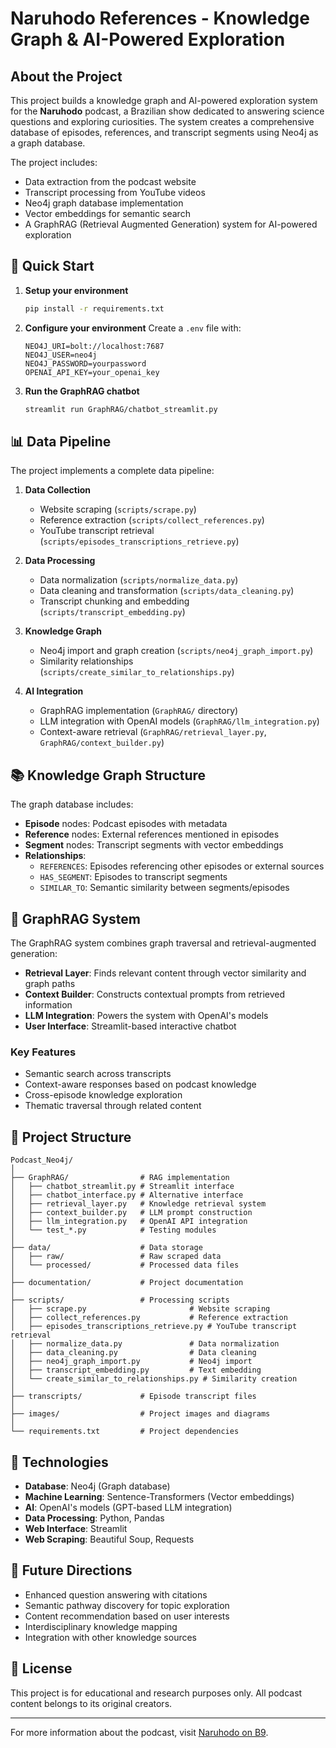 # Naruhodo References - Knowledge Graph & AI-Powered Exploration

## About the Project

This project builds a knowledge graph and AI-powered exploration system for the **Naruhodo** podcast, a Brazilian show dedicated to answering science questions and exploring curiosities. The system creates a comprehensive database of episodes, references, and transcript segments using Neo4j as a graph database.

The project includes:
- Data extraction from the podcast website
- Transcript processing from YouTube videos
- Neo4j graph database implementation
- Vector embeddings for semantic search
- A GraphRAG (Retrieval Augmented Generation) system for AI-powered exploration

## 🚀 Quick Start

1. **Setup your environment**
   ```bash
   pip install -r requirements.txt
   ```

2. **Configure your environment**
   Create a `.env` file with:
   ```
   NEO4J_URI=bolt://localhost:7687
   NEO4J_USER=neo4j
   NEO4J_PASSWORD=yourpassword
   OPENAI_API_KEY=your_openai_key
   ```

3. **Run the GraphRAG chatbot**
   ```bash
   streamlit run GraphRAG/chatbot_streamlit.py
   ```

## 📊 Data Pipeline

The project implements a complete data pipeline:

1. **Data Collection**
   - Website scraping (`scripts/scrape.py`)
   - Reference extraction (`scripts/collect_references.py`)
   - YouTube transcript retrieval (`scripts/episodes_transcriptions_retrieve.py`)

2. **Data Processing**
   - Data normalization (`scripts/normalize_data.py`)
   - Data cleaning and transformation (`scripts/data_cleaning.py`)
   - Transcript chunking and embedding (`scripts/transcript_embedding.py`)

3. **Knowledge Graph**
   - Neo4j import and graph creation (`scripts/neo4j_graph_import.py`)
   - Similarity relationships (`scripts/create_similar_to_relationships.py`)

4. **AI Integration**
   - GraphRAG implementation (`GraphRAG/` directory)
   - LLM integration with OpenAI models (`GraphRAG/llm_integration.py`)
   - Context-aware retrieval (`GraphRAG/retrieval_layer.py`, `GraphRAG/context_builder.py`)

## 📚 Knowledge Graph Structure

The graph database includes:
- **Episode** nodes: Podcast episodes with metadata
- **Reference** nodes: External references mentioned in episodes
- **Segment** nodes: Transcript segments with vector embeddings
- **Relationships**:
  - `REFERENCES`: Episodes referencing other episodes or external sources
  - `HAS_SEGMENT`: Episodes to transcript segments
  - `SIMILAR_TO`: Semantic similarity between segments/episodes

## 🤖 GraphRAG System

The GraphRAG system combines graph traversal and retrieval-augmented generation:

- **Retrieval Layer**: Finds relevant content through vector similarity and graph paths
- **Context Builder**: Constructs contextual prompts from retrieved information
- **LLM Integration**: Powers the system with OpenAI's models
- **User Interface**: Streamlit-based interactive chatbot

### Key Features
- Semantic search across transcripts
- Context-aware responses based on podcast knowledge
- Cross-episode knowledge exploration
- Thematic traversal through related content

## 📂 Project Structure

```
Podcast_Neo4j/
│
├── GraphRAG/                # RAG implementation
│   ├── chatbot_streamlit.py # Streamlit interface
│   ├── chatbot_interface.py # Alternative interface
│   ├── retrieval_layer.py   # Knowledge retrieval system
│   ├── context_builder.py   # LLM prompt construction
│   ├── llm_integration.py   # OpenAI API integration
│   └── test_*.py            # Testing modules
│
├── data/                    # Data storage
│   ├── raw/                 # Raw scraped data
│   └── processed/           # Processed data files
│
├── documentation/           # Project documentation
│
├── scripts/                 # Processing scripts
│   ├── scrape.py                       # Website scraping
│   ├── collect_references.py           # Reference extraction
│   ├── episodes_transcriptions_retrieve.py # YouTube transcript retrieval
│   ├── normalize_data.py               # Data normalization
│   ├── data_cleaning.py                # Data cleaning
│   ├── neo4j_graph_import.py           # Neo4j import
│   ├── transcript_embedding.py         # Text embedding
│   └── create_similar_to_relationships.py # Similarity creation
│
├── transcripts/             # Episode transcript files
│
├── images/                  # Project images and diagrams
│
└── requirements.txt         # Project dependencies
```

## 🧰 Technologies

- **Database**: Neo4j (Graph database)
- **Machine Learning**: Sentence-Transformers (Vector embeddings)
- **AI**: OpenAI's models (GPT-based LLM integration)
- **Data Processing**: Python, Pandas
- **Web Interface**: Streamlit
- **Web Scraping**: Beautiful Soup, Requests

## 🔮 Future Directions

- Enhanced question answering with citations
- Semantic pathway discovery for topic exploration
- Content recommendation based on user interests
- Interdisciplinary knowledge mapping
- Integration with other knowledge sources

## 📝 License

This project is for educational and research purposes only. All podcast content belongs to its original creators.

---

For more information about the podcast, visit [Naruhodo on B9](https://www.b9.com.br/shows/naruhodo/).